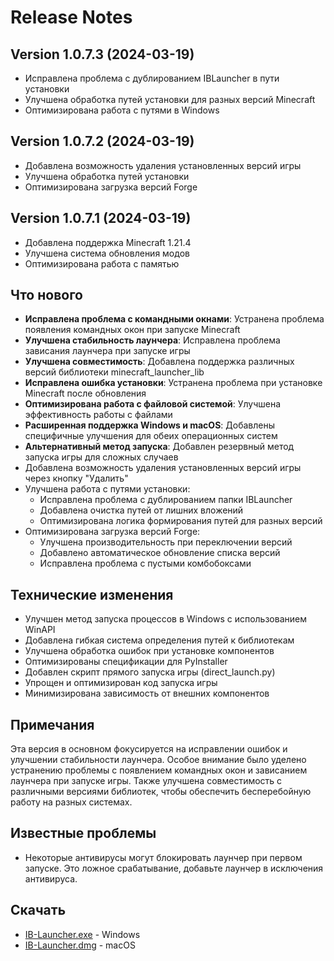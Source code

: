 # Release Notes

## Version 1.0.7.3 (2024-03-19)
- Исправлена проблема с дублированием IBLauncher в пути установки
- Улучшена обработка путей установки для разных версий Minecraft
- Оптимизирована работа с путями в Windows

## Version 1.0.7.2 (2024-03-19)
- Добавлена возможность удаления установленных версий игры
- Улучшена обработка путей установки
- Оптимизирована загрузка версий Forge

## Version 1.0.7.1 (2024-03-19)
- Добавлена поддержка Minecraft 1.21.4
- Улучшена система обновления модов
- Оптимизирована работа с памятью

## Что нового
- **Исправлена проблема с командными окнами**: Устранена проблема появления командных окон при запуске Minecraft
- **Улучшена стабильность лаунчера**: Исправлена проблема зависания лаунчера при запуске игры
- **Улучшена совместимость**: Добавлена поддержка различных версий библиотеки minecraft_launcher_lib
- **Исправлена ошибка установки**: Устранена проблема при установке Minecraft после обновления
- **Оптимизирована работа с файловой системой**: Улучшена эффективность работы с файлами
- **Расширенная поддержка Windows и macOS**: Добавлены специфичные улучшения для обеих операционных систем
- **Альтернативный метод запуска**: Добавлен резервный метод запуска игры для сложных случаев
- Добавлена возможность удаления установленных версий игры через кнопку "Удалить"
- Улучшена работа с путями установки:
  - Исправлена проблема с дублированием папки IBLauncher
  - Добавлена очистка путей от лишних вложений
  - Оптимизирована логика формирования путей для разных версий
- Оптимизирована загрузка версий Forge:
  - Улучшена производительность при переключении версий
  - Добавлено автоматическое обновление списка версий
  - Исправлена проблема с пустыми комбобоксами

## Технические изменения
- Улучшен метод запуска процессов в Windows с использованием WinAPI
- Добавлена гибкая система определения путей к библиотекам
- Улучшена обработка ошибок при установке компонентов
- Оптимизированы спецификации для PyInstaller
- Добавлен скрипт прямого запуска игры (direct_launch.py)
- Упрощен и оптимизирован код запуска игры
- Минимизирована зависимость от внешних компонентов

## Примечания
Эта версия в основном фокусируется на исправлении ошибок и улучшении стабильности лаунчера. Особое внимание было уделено устранению проблемы с появлением командных окон и зависанием лаунчера при запуске игры. Также улучшена совместимость с различными версиями библиотек, чтобы обеспечить бесперебойную работу на разных системах.

## Известные проблемы
- Некоторые антивирусы могут блокировать лаунчер при первом запуске. Это ложное срабатывание, добавьте лаунчер в исключения антивируса.

## Скачать
- [IB-Launcher.exe](https://github.com/mdreval/ib-launcher/releases/download/v1.0.7.3/IB-Launcher.exe) - Windows
- [IB-Launcher.dmg](https://github.com/mdreval/ib-launcher/releases/download/v1.0.7.3/IB-Launcher.dmg) - macOS 